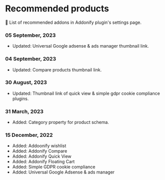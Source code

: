# Recommended products

💓 List of recommended addons in Addonify plugin's settings page. 

### 05 September, 2023

- Updated: Universal Google adsense & ads manager thumbnail link.

### 04 September, 2023

- Updated: Compare products thumbnail link.

### 30 August, 2023

- Updated: Thumbnail link of quick view & simple gdpr cookie compliance plugins.

### 31 March, 2023

- Added: Category property for product schema.

### 15 December, 2022

- Added: Addoonify wishlist
- Added: Addonify Compare
- Added: Addonify Quick View
- Added: Addonify Floating Cart
- Added: Simple GDPR cookie compliance
- Added: Universal Google Adsense & ads manager
